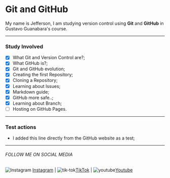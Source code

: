 # Git and GitHub
My name is Jefferson, I am studying version control using **Git** and **GitHub** in Gustavo Guanabara's course.

---
### Study Involved

- [x] What Git and Version Control are?;
- [x] What GitHub is?;
- [x] Git and GitHub evolution;
- [x] Creating the first Repository;
- [x] Cloning a Repository;
- [x] Learning about Issues;
- [x] Markdown guide;
- [x] GitHub more safe..;
- [x] Learning about Branch;
- [ ] Hosting on GitHub Pages.

---
### Test actions
* I added this line directly from the GitHub website as a test;


---
###### FOLLOW ME ON SOCIAL MEDIA
![Instagram](https://github.com/jefsantanaa/Hello-World/assets/61391647/03112a90-aa12-4322-b83b-b599045ad937) [Instagram](https://www.instagram.com/jefsantanaa) 
| ![tik-tok](https://github.com/jefsantanaa/Hello-World/assets/61391647/6c87f559-14d2-471e-96f8-537678fdebb5)[TikTok](https://www.tiktok.com/@jefsantanaa) 
| ![youtube](https://github.com/jefsantanaa/Hello-World/assets/61391647/d7653995-2ca5-46cb-8b29-7f8521b72cb1)[Youtube](https://www.youtube.com/channel/UC_VdxpBn8HwrAPKKCwVHVig)
